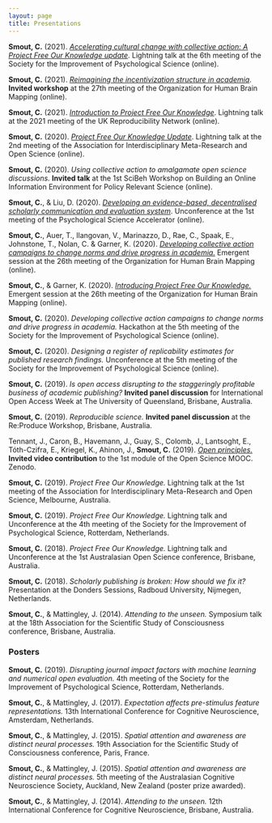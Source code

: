 ```yaml
---
layout: page
title: Presentations
---
```


**Smout, C.** (2021). [_Accelerating cultural change with collective action: A Project Free Our Knowledge update_](https://youtu.be/GYja8wMob4c). Lightning talk at the 6th meeting of the Society for the Improvement of Psychological Science (online).

**Smout, C.** (2021). [_Reimagining the incentivization structure in academia_](https://youtu.be/Q33K-nkzHj0). **Invited workshop** at the 27th meeting of the Organization for Human Brain Mapping (online).

**Smout, C.** (2021). [_Introduction to Project Free Our Knowledge_](https://youtu.be/1SQ-h5nYJm8). Lightning talk at the 2021 meeting of the UK Reproducibility Network (online).

**Smout, C.** (2020). [_Project Free Our Knowledge Update_](https://youtu.be/vzB7Vh_gkLs). Lightning talk at the 2nd meeting of the Association for Interdisciplinary Meta-Research and Open Science (online).

**Smout, C.** (2020). _Using collective action to amalgamate open science discussions._ **Invited talk** at the 1st SciBeh Workshop on Building an Online Information Environment for Policy Relevant Science (online).

**Smout, C.**, & Liu, D. (2020). [_Developing an evidence-based, decentralised scholarly communication and evaluation system_](https://youtu.be/aKHMcTsO6Eg). Unconference at the 1st meeting of the Psychological Science Accelerator (online).

**Smout, C.**, Auer, T., Ilangovan, V., Marinazzo, D., Rae, C., Spaak, E., Johnstone, T., Nolan, C. & Garner, K. (2020). [_Developing collective action campaigns to change norms and drive progress in academia._](https://youtu.be/HIGPZxmc5xY) Emergent session at the 26th meeting of the Organization for Human Brain Mapping (online).

**Smout, C.**, & Garner, K. (2020). [_Introducing Project Free Our Knowledge._](https://youtu.be/iN50OK1jL24) Emergent session at the 26th meeting of the Organization for Human Brain Mapping (online).

**Smout, C.** (2020). _Developing collective action campaigns to change norms and drive progress  in academia._ Hackathon at the 5th meeting of the Society for the Improvement of Psychological Science (online).

**Smout, C.** (2020). _Designing a register of replicability estimates for published research findings._ Unconference at the 5th meeting of the Society for the Improvement of Psychological Science (online).

**Smout, C.** (2019). _Is open access disrupting to the staggeringly profitable business of academic publishing?_ **Invited panel discussion** for International Open Access Week at The University of Queensland, Brisbane, Australia.

**Smout, C.** (2019). _Reproducible science._ **Invited panel discussion** at the Re:Produce Workshop, Brisbane, Australia.

Tennant, J., Caron, B., Havemann, J., Guay, S., Colomb, J., Lantsoght, E., Tóth-Czifra, E., Kriegel, K., Ahinon, J., **Smout, C.** (2019). [_Open principles._](https://youtu.be/45ZYwySQRzs) **Invited video contribution** to the 1st module of the Open Science MOOC. Zenodo.

**Smout, C.** (2019). _Project Free Our Knowledge._ Lightning talk at the 1st meeting of the Association for Interdisciplinary Meta-Research and Open Science, Melbourne, Australia.

**Smout, C.** (2019). _Project Free Our Knowledge._ Lightning talk and Unconference at the 4th meeting of the Society for the Improvement of Psychological Science, Rotterdam, Netherlands.

**Smout, C.** (2018). _Project Free Our Knowledge._ Lightning talk and Unconference at the 1st Australasian Open Science conference, Brisbane, Australia.

**Smout, C.** (2018). _Scholarly publishing is broken: How should we fix it?_ Presentation at the Donders Sessions, Radboud University, Nijmegen, Netherlands.

**Smout, C.**, & Mattingley, J. (2014). _Attending to the unseen._ Symposium talk at the 18th Association for the Scientific Study of Consciousness conference, Brisbane, Australia.

### Posters
**Smout, C.** (2019). _Disrupting journal impact factors with machine learning and numerical open evaluation._ 4th meeting of the Society for the Improvement of Psychological Science, Rotterdam, Netherlands.

**Smout, C.**, & Mattingley, J. (2017). _Expectation affects pre-stimulus feature representations._ 13th International Conference for Cognitive Neuroscience, Amsterdam, Netherlands. 

**Smout, C.**, & Mattingley, J. (2015). _Spatial attention and awareness are distinct neural processes._ 19th Association for the Scientific Study of Consciousness conference, Paris, France.

**Smout, C.**, & Mattingley, J. (2015). _Spatial attention and awareness are distinct neural processes._ 5th meeting of the Australasian Cognitive Neuroscience Society, Auckland, New Zealand (poster prize awarded). 

**Smout, C.**, & Mattingley, J. (2014). _Attending to the unseen._ 12th International Conference for Cognitive Neuroscience, Brisbane, Australia.
